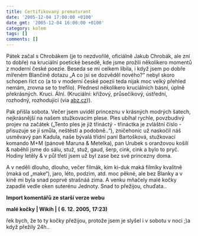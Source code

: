 ```yaml
---
title: Certifikovaný prematurant
date: '2005-12-04 17:00:00 +0100'
date_gmt: '2005-12-04 16:00:00 +0100'
category: kolem
tags: []
comments: []
---
```

<p>Pátek začal s Chrobákem (je to nezdvořilé, oficiálně Jakub Chrobák, ale zní to dobře)
na kruciální poetické besedě, kde jsme prožili
několikero momentů z moderní české poezie. Beseda se mi celkem líbila,
i když jsem po dobře mířeném Blančině dotazu &bdquo;A co jsi se dozvěděl
nového?&ldquo; nebyl skoro schopen říct co (a to v moderní české poezii teda
nijak moc velký přehled nemám, zrovna se to trefilo). Přednesl několikero kruciálních
básní, úplně překrásných. Kruci. Ální. (Kruciální: křížový, průsečíkový, ústřední,
rozhodný, rozhodující (via <a href="http://www.abz.cz">abz.cz</a>)).</p>
<p>Pak přišla sobota. Večer jsem uviděl princeznu v krásných modrých šatech,
nejkrásnější na našem stužkovacím plese. Ples ubíhal rychle, povzbudivý
projev na začátek (&bdquo;Tento ples je již třináctý - třináctka je zvláštní číslo
- přisuzuje se jí smůla, neštěstí a podobně..&ldquo;), zničehonic
už naskočil náš usměvavý pan Kadula, naše bývalá třídní paní Bartošková,
stužkovací komando M+M (pánové Maruna &amp; Metelka), pan Urubek s oranžovou
košilí &amp; naběhli jsme do sálu, stuž, stuž, gaud, šerp, cink, cink a bylo
to pryč. Hodiny letěly &amp; v půl třetí jsem už byl zase bez své princezny
doma.</p>
<p>A v neděli dlouho, dlouho, večer filmák, kim ki-duk maká filmíky kvalitně
(maká od &bdquo;make&ldquo;), jaro, léto, podzim, atd. moc pěkné, ale bez
Blanky a v kině mi byla snad poprvé strašnáá zima. A venku mňačely malé
kočky zapadlé vedle oken suterénu Jednoty. Snad to přežijou, chuďata..</p>
<div class="import-komentaru">
<p><strong>Import komentářů ze starší verze webu</strong></p>
<div class="comment">
<p style="font-weight:bold"><span class="compredmet">malé kočky</span> | <span class="comname">Wikih</span> | (&nbsp;6.&nbsp;12.&nbsp;2005,&nbsp;17:23)</p>
<p>řek bych, že to ty kočky přežijou, protože jsem je slyšel i v sobotu v noci ;)a když přežily 24h.. </p>
</div>
</div>

